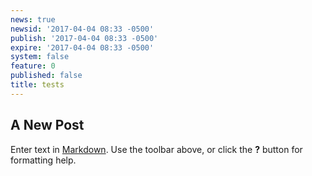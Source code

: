 ```yaml
---
news: true
newsid: '2017-04-04 08:33 -0500'
publish: '2017-04-04 08:33 -0500'
expire: '2017-04-04 08:33 -0500'
system: false
feature: 0
published: false
title: tests
---
```

## A New Post

Enter text in [Markdown](http://daringfireball.net/projects/markdown/). Use the toolbar above, or click the **?** button for formatting help.
